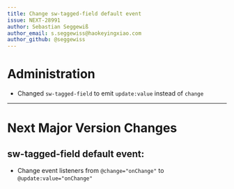 ```yaml
---
title: Change sw-tagged-field default event
issue: NEXT-28991
author: Sebastian Seggewiß
author_email: s.seggewiss@haokeyingxiao.com
author_github: @seggewiss
---
```

# Administration
* Changed `sw-tagged-field` to emit `update:value` instead of `change`
___
# Next Major Version Changes
## sw-tagged-field default event:
* Change event listeners from `@change="onChange"` to `@update:value="onChange"`
